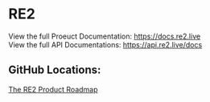 # RE2

View the full Proeuct Documentation: https://docs.re2.live   
View the full API Documentations: https://api.re2.live/docs

## GitHub Locations:
[The RE2 Product Roadmap](https://github.com/orgs/Lifecycle-Science/projects/1)

